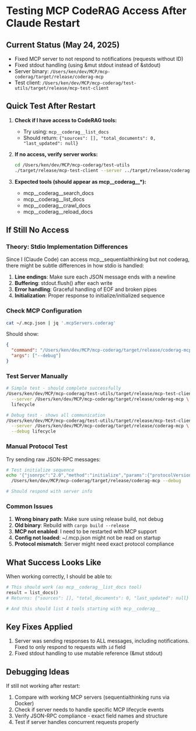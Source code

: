 # Testing MCP CodeRAG Access After Claude Restart

## Current Status (May 24, 2025)
- Fixed MCP server to not respond to notifications (requests without ID)
- Fixed stdout handling (using &mut stdout instead of &stdout)
- Server binary: `/Users/ken/dev/MCP/mcp-coderag/target/release/coderag-mcp`
- Test client: `/Users/ken/dev/MCP/mcp-coderag/test-utils/target/release/mcp-test-client`

## Quick Test After Restart

1. **Check if I have access to CodeRAG tools:**
   - Try using: `mcp__coderag__list_docs`
   - Should return: `{"sources": [], "total_documents": 0, "last_updated": null}`

2. **If no access, verify server works:**
   ```bash
   cd /Users/ken/dev/MCP/mcp-coderag/test-utils
   ./target/release/mcp-test-client --server ../target/release/coderag-mcp lifecycle
   ```

3. **Expected tools (should appear as mcp__coderag__*):**
   - mcp__coderag__search_docs
   - mcp__coderag__list_docs
   - mcp__coderag__crawl_docs
   - mcp__coderag__reload_docs

## If Still No Access

### Theory: Stdio Implementation Differences
Since I (Claude Code) can access mcp__sequentialthinking but not coderag, there might be subtle differences in how stdio is handled:

1. **Line endings**: Make sure each JSON message ends with a newline
2. **Buffering**: stdout.flush() after each write
3. **Error handling**: Graceful handling of EOF and broken pipes
4. **Initialization**: Proper response to initialize/initialized sequence

### Check MCP Configuration
```bash
cat ~/.mcp.json | jq '.mcpServers.coderag'
```

Should show:
```json
{
  "command": "/Users/ken/dev/MCP/mcp-coderag/target/release/coderag-mcp",
  "args": ["--debug"]
}
```

### Test Server Manually
```bash
# Simple test - should complete successfully
/Users/ken/dev/MCP/mcp-coderag/test-utils/target/release/mcp-test-client \
  --server /Users/ken/dev/MCP/mcp-coderag/target/release/coderag-mcp \
  lifecycle

# Debug test - shows all communication
/Users/ken/dev/MCP/mcp-coderag/test-utils/target/release/mcp-test-client \
  --server /Users/ken/dev/MCP/mcp-coderag/target/release/coderag-mcp \
  --debug lifecycle
```

### Manual Protocol Test
Try sending raw JSON-RPC messages:
```bash
# Test initialize sequence
echo '{"jsonrpc":"2.0","method":"initialize","params":{"protocolVersion":"2024-11-05","capabilities":{}},"id":1}' | \
  /Users/ken/dev/MCP/mcp-coderag/target/release/coderag-mcp --debug

# Should respond with server info
```

### Common Issues
1. **Wrong binary path**: Make sure using release build, not debug
2. **Old binary**: Rebuild with `cargo build --release`
3. **MCP not enabled**: I need to be restarted with MCP support
4. **Config not loaded**: ~/.mcp.json might not be read on startup
5. **Protocol mismatch**: Server might need exact protocol compliance

## What Success Looks Like
When working correctly, I should be able to:
```python
# This should work (as mcp__coderag__list_docs tool)
result = list_docs()
# Returns: {"sources": [], "total_documents": 0, "last_updated": null}

# And this should list 4 tools starting with mcp__coderag__
```

## Key Fixes Applied
1. Server was sending responses to ALL messages, including notifications. Fixed to only respond to requests with `id` field
2. Fixed stdout handling to use mutable reference (&mut stdout)

## Debugging Ideas
If still not working after restart:
1. Compare with working MCP servers (sequentialthinking runs via Docker)
2. Check if server needs to handle specific MCP lifecycle events
3. Verify JSON-RPC compliance - exact field names and structure
4. Test if server handles concurrent requests properly
